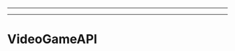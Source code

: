 ----------------------------------------------------------------------------
----------------------------------------------------------------------------------------------------
# VideoGameAPI
